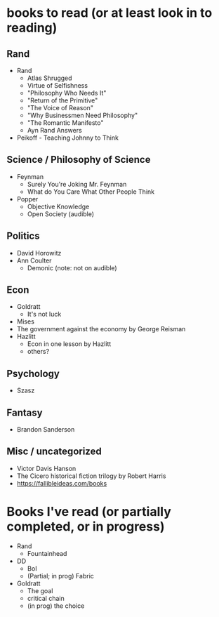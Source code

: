 # books to read (or at least look in to reading)

## Rand

* Rand
  * Atlas Shrugged
  * Virtue of Selfishness
  * "Philosophy Who Needs It"
  * "Return of the Primitive"
  * "The Voice of Reason"
  * "Why Businessmen Need Philosophy"
  * "The Romantic Manifesto"
  * Ayn Rand Answers
* Peikoff - Teaching Johnny to Think

## Science / Philosophy of Science

* Feynman
  * Surely You're Joking Mr. Feynman
  * What do You Care What Other People Think
* Popper
  * Objective Knowledge
  * Open Society (audible)

## Politics

* David Horowitz
* Ann Coulter
  * Demonic (note: not on audible)

## Econ

* Goldratt
  * It's not luck
* Mises
* The government against the economy by George Reisman
* Hazlitt
  * Econ in one lesson by Hazlitt
  * others?

## Psychology

* Szasz

## Fantasy

* Brandon Sanderson

## Misc / uncategorized

* Victor Davis Hanson
* The Cicero historical fiction trilogy by Robert Harris
* https://fallibleideas.com/books

# Books I've read (or partially completed, or in progress)

* Rand
  * Fountainhead
* DD
  * BoI
  * (Partial; in prog) Fabric
* Goldratt
  * The goal
  * critical chain
  * (in prog) the choice
